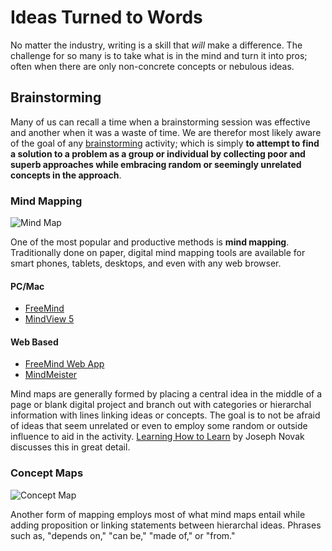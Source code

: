# Ideas Turned to Words

No matter the industry, writing is a skill that _will_ make a difference. The challenge for so many is to take what is in the mind and turn it into pros; often when there are only non-concrete concepts or nebulous ideas. 

## Brainstorming
Many of us can recall a time when a brainstorming session was effective and another when it was a waste of time. We are therefor most likely aware of the goal of any [brainstorming](http://en.wikipedia.org/wiki/Brainstorming) activity; which is simply __to attempt to find a solution to a problem as a group or individual by collecting poor and superb approaches while embracing random or seemingly unrelated concepts in the approach__. 

### Mind Mapping
![Mind Map](http://upload.wikimedia.org/wikipedia/commons/thumb/7/7f/Guru_Mindmap.jpg/250px-Guru_Mindmap.jpg)

One of the most popular and productive methods is __mind mapping__. Traditionally done on paper, digital mind mapping tools are available for smart phones, tablets, desktops, and even with any web browser. 

#### PC/Mac
- [FreeMind](http://freemind.sourceforge.net/wiki/index.php/Download)
- [MindView 5](http://www.matchware.com/mv3be_landing.php?gclid=CLWK0Mepyr0CFdKGfgod-lwADA)

#### Web Based
- [FreeMind Web App](http://freemind.sourceforge.net/wiki/index.php/Main_Page)
- [MindMeister](http://www.mindmeister.com/)

Mind maps are generally formed by placing a central idea in the middle of a page or blank digital project and branch out with categories or hierarchal information with lines linking ideas or concepts. The goal is to not be afraid of ideas that seem unrelated or even to employ some random or outside influence to aid in the activity. [Learning How to Learn](http://www.cambridge.org/us/academic/subjects/psychology/developmental-psychology/learning-how-learn) by Joseph Novak discusses this in great detail. 

### Concept Maps
![Concept Map](http://upload.wikimedia.org/wikipedia/commons/thumb/3/3a/Conceptmap.gif/450px-Conceptmap.gif)

Another form of mapping employs most of what mind maps entail while adding proposition or linking statements between hierarchal ideas. Phrases such as, "depends on," "can be," "made of," or "from." 
